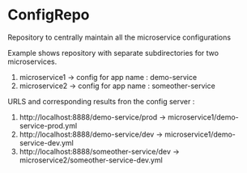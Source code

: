 # ConfigRepo
Repository to centrally maintain all the microservice configurations

Example shows repository with separate subdirectories for two microservices. 
1. microservice1  ->  config for app name : demo-service
2. microservice2  -> config for app name : someother-service

URLS and corresponding results fron the config server :
1.  http://localhost:8888/demo-service/prod  -> microservice1/demo-service-prod.yml
2.  http://localhost:8888/demo-service/dev  -> microservice1/demo-service-dev.yml
3.  http://localhost:8888/someother-service/dev  -> microservice2/someother-service-dev.yml
